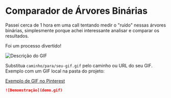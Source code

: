 # Comparador de Árvores Binárias

Passei cerca de 1 hora em uma call tentando medir o "ruído" nessas árvores binárias, simplesmente porque achei interessante analisar e comparar os resultados.

Foi um processo divertido!

![Descrição do GIF](caminho/para/seu-gif.gif)

Substitua `caminho/para/seu-gif.gif` pelo caminho ou URL do seu GIF.  
Exemplo com um GIF local na pasta do projeto:

[Exemplo de GIF no Pinterest](https://br.pinterest.com/elvismoura0708/bob-esponja-sad/)

```markdown
![Demonstração](demo.gif)
```
